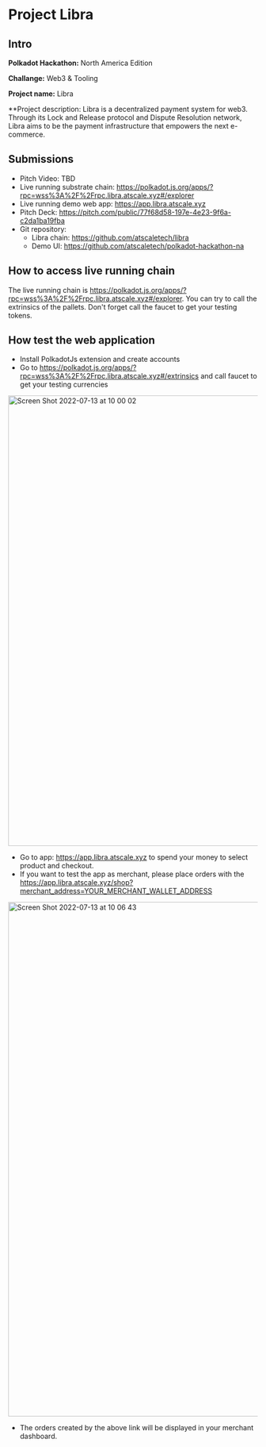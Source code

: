 # Project Libra

## Intro 

**Polkadot Hackathon:** North America Edition

**Challange:** Web3 & Tooling

**Project name:** Libra

**Project description: Libra is a decentralized payment system for web3. Through its Lock and Release protocol and Dispute Resolution network, Libra aims to be the payment infrastructure that empowers the next e-commerce.


## Submissions 
- Pitch Video: TBD
- Live running substrate chain: https://polkadot.js.org/apps/?rpc=wss%3A%2F%2Frpc.libra.atscale.xyz#/explorer
- Live running demo web app: https://app.libra.atscale.xyz
- Pitch Deck: https://pitch.com/public/77f68d58-197e-4e23-9f6a-c2da1ba19fba
- Git repository:
  - Libra chain: https://github.com/atscaletech/libra
  - Demo UI: https://github.com/atscaletech/polkadot-hackathon-na

## How to access live running chain

The live running chain is https://polkadot.js.org/apps/?rpc=wss%3A%2F%2Frpc.libra.atscale.xyz#/explorer. You can try to call the extrinsics of the pallets. Don't forget call the faucet to get your testing tokens.

## How test the web application

- Install PolkadotJs extension and create accounts
- Go to https://polkadot.js.org/apps/?rpc=wss%3A%2F%2Frpc.libra.atscale.xyz#/extrinsics and call faucet to get your testing currencies

<img width="908" alt="Screen Shot 2022-07-13 at 10 00 02" src="https://user-images.githubusercontent.com/92568442/178641616-78cde414-2438-4db1-be03-b914b9331cc4.png">

- Go to app: https://app.libra.atscale.xyz to spend your money to select product and checkout.
- If you want to test the app as merchant, please place orders with the https://app.libra.atscale.xyz/shop?merchant_address=YOUR_MERCHANT_WALLET_ADDRESS

<img width="1037" alt="Screen Shot 2022-07-13 at 10 06 43" src="https://user-images.githubusercontent.com/92568442/178642347-a2d70e0d-cb59-4f1c-91dd-dfda6c9cadc3.png">

- The orders created by the above link will be displayed in your merchant dashboard.

